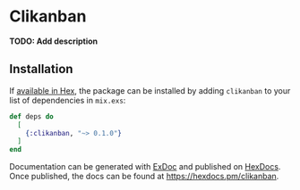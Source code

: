 # Clikanban

**TODO: Add description**

## Installation

If [available in Hex](https://hex.pm/docs/publish), the package can be installed
by adding `clikanban` to your list of dependencies in `mix.exs`:

```elixir
def deps do
  [
    {:clikanban, "~> 0.1.0"}
  ]
end
```

Documentation can be generated with [ExDoc](https://github.com/elixir-lang/ex_doc)
and published on [HexDocs](https://hexdocs.pm). Once published, the docs can
be found at <https://hexdocs.pm/clikanban>.

